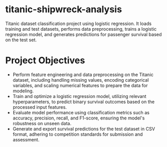 # titanic-shipwreck-analysis
Titanic dataset classification project using logistic regression. It loads training and test datasets, performs data preprocessing, trains a logistic regression model, and generates predictions for passenger survival based on the test set.

# Project Objectives

- Perform feature engineering and data preprocessing on the Titanic dataset, including handling missing values, encoding categorical variables, and scaling numerical features to prepare the data for modeling.
- Train and optimize a logistic regression model, utilizing relevant hyperparameters, to predict binary survival outcomes based on the processed input features.
- Evaluate model performance using classification metrics such as accuracy, precision, recall, and F1-score, ensuring the model's robustness on unseen data.
- Generate and export survival predictions for the test dataset in CSV format, adhering to competition standards for submission and assessment.
